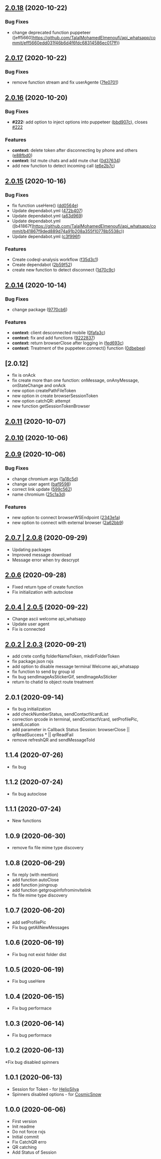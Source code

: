 ## [2.0.18](https://github.com/TalalMohamedElmenoufi/api_whatsapp/compare/v2.0.17...v2.0.18) (2020-10-22)

### Bug Fixes

- change deprecated function puppeteer ([eff5660]https://github.com/TalalMohamedElmenoufi/api_whatsapp/commit/eff5660edd031f46b6d4f6fdc68314586ec017ff))

## [2.0.17](https://github.com/TalalMohamedElmenoufi/api_whatsapp/compare/v2.0.16...v2.0.17) (2020-10-22)

### Bug Fixes

- remove function stream and fix userAgente ([7fe0701](https://github.com/TalalMohamedElmenoufi/api_whatsapp/commit/7fe0701f71da1d3e4b8b85152120bf547b691fbc))

## [2.0.16](https://github.com/TalalMohamedElmenoufi/api_whatsapp/compare/v2.0.15...v2.0.16) (2020-10-20)

### Bug Fixes

- **#222:** add option to inject options into puppeteer ([bbd907c](https://github.com/TalalMohamedElmenoufi/api_whatsapp/commit/bbd907c808a1990786ad7d48033bcad35ee48a84)), closes [#222](https://github.com/TalalMohamedElmenoufi/api_whatsapp/issues/222)

### Features

- **context:** delete token after disconnecting by phone and others ([e88fbd0](https://github.com/TalalMohamedElmenoufi/api_whatsapp/commit/e88fbd07b1cbd2d4f800366cd1a075db45771028))
- **context:** list mute chats and add mute chat ([0d37634](https://github.com/TalalMohamedElmenoufi/api_whatsapp/commit/0d3763498543f876e7c42661933e31a822d1e048))
- add new function to detect incoming call ([e6e2b7c](https://github.com/TalalMohamedElmenoufi/api_whatsapp/commit/e6e2b7c573383338954233757b3bd00c4aabc9a5))

## [2.0.15](https://github.com/TalalMohamedElmenoufi/api_whatsapp/compare/v2.0.14...v2.0.15) (2020-10-16)

### Bug Fixes

- fix function useHere() ([dd0564e](https://github.com/TalalMohamedElmenoufi/api_whatsapp/commit/dd0564e9fe975a3f61a9779053f3b81ab5b771a5))
- Update dependabot.yml ([472b407](https://github.com/TalalMohamedElmenoufi/api_whatsapp/commit/472b4070cfcdbe1f169aa18533d389d6e3346cd0))
- Update dependabot.yml ([a63d969](https://github.com/TalalMohamedElmenoufi/api_whatsapp/commit/a63d969e6d41cc79eb85b16c28abd89b3c22842c))
- Update dependabot.yml ([b41867f]https://github.com/TalalMohamedElmenoufi/api_whatsapp/commit/b41867f9ded889d74a91b208a355f10778b5538c))
- Update dependabot.yml ([c3f996f](https://github.com/TalalMohamedElmenoufi/api_whatsapp/commit/c3f996f6b8e99c3cd9b5558cca9a5dc05c005977))

### Features

- Create codeql-analysis workflow ([f35d3c1](https://github.com/TalalMohamedElmenoufi/api_whatsapp/commit/f35d3c151e2e85004ae1188ca8cdc803e2c52d69))
- Create dependabot ([2b59f52](https://github.com/TalalMohamedElmenoufi/api_whatsapp/commit/2b59f527a21efda62b1bfa7163828ff80f6a9ba4))
- create new function to detect disconnect ([1d70c9c](https://github.com/TalalMohamedElmenoufi/api_whatsapp/commit/1d70c9cc9a069a2b079e0ed40ee0488f84e3f27b))

## [2.0.14](https://github.com/TalalMohamedElmenoufi/api_whatsapp/compare/v2.0.11...v2.0.14) (2020-10-14)

### Bug Fixes

- change package ([9770cb6](https://github.com/TalalMohamedElmenoufi/api_whatsapp/commit/9770cb6d178877661531fe42e44070c51d64353c))

### Features

- **context:** client desconnected mobile ([0fafa3c](https://github.com/TalalMohamedElmenoufi/api_whatsapp/commit/0fafa3c3dbb71e2e7008eab1c69712b292d9f103))
- **context:** fix and add functions ([9222837](https://github.com/TalalMohamedElmenoufi/api_whatsapp/commit/9222837b7b8f5b328783b7077e7756155fbbdf01))
- **context:** return browserClose after logging in ([fed693c](https://github.com/TalalMohamedElmenoufi/api_whatsapp/commit/fed693c0229c7fe293ec45c13a82078ea3386f78))
- **context:** Treatment of the puppeteer.connect() function ([0dbebee](https://github.com/TalalMohamedElmenoufi/api_whatsapp/commit/0dbebeefeaaeeeb0e6327a876af18fd9691f9525))

## [2.0.12]

- fix is onAck
- fix create more than one function: onMessage, onAnyMessage, onStateChange and onAck
- new option createPathFileToken
- new option in create browserSessionToken
- new option catchQR: attempt
- new function getSessionTokenBrowser

## [2.0.11](https://github.com/TalalMohamedElmenoufi/api_whatsapp/compare/v2.0.10...v2.0.11) (2020-10-07)

## [2.0.10](https://github.com/TalalMohamedElmenoufi/api_whatsapp/compare/v2.0.9...v2.0.10) (2020-10-06)

## [2.0.9](https://github.com/TalalMohamedElmenoufi/api_whatsapp/compare/v2.0.8...v2.0.9) (2020-10-06)

### Bug Fixes

- change chromium args ([1a18c5d](https://github.com/TalalMohamedElmenoufi/api_whatsapp/commit/1a18c5dbfaefe25de543db6ee179ffd8a02f20ad))
- change user agent ([baf9598](https://github.com/TalalMohamedElmenoufi/api_whatsapp/commit/baf9598e876245c8f51f8d3791727af61eab3979))
- correct link update ([599c562](https://github.com/TalalMohamedElmenoufi/api_whatsapp/commit/599c5625be97b07f5857683dea3cbc77f5ea35cc))
- name chromium ([25c1a3d](https://github.com/TalalMohamedElmenoufi/api_whatsapp/commit/25c1a3d1aef646ae4a93026e7880274c6b56988e))

### Features

- new option to connect browserWSEndpoint ([2343e1a](https://github.com/TalalMohamedElmenoufi/api_whatsapp/commit/2343e1a39059dced4a13dc6b41fc4055ac55ddcc))
- new option to connect with external browser ([2a62bb9](https://github.com/TalalMohamedElmenoufi/api_whatsapp/commit/2a62bb9d254d6651e5040d84128043d696d6694d))

## [2.0.7 | 2.0.8](https://github.com/TalalMohamedElmenoufi/api_whatsapp/compare/v2.0.6...v2.0.8) (2020-09-29)

- Updating packages
- Improved message download
- Message error when try descrypt

## [2.0.6](https://github.com/TalalMohamedElmenoufi/api_whatsapp/compare/v2.0.4...v2.0.6) (2020-09-28)

- Fixed return type of create function
- Fix initialization with autoclose

## [2.0.4 | 2.0.5](https://github.com/TalalMohamedElmenoufi/api_whatsapp/compare/v2.0.3...v2.0.4) (2020-09-22)

- Change ascii welcome api_whatsapp
- Update user agent
- Fix is connected

## [2.0.2 | 2.0.3](https://github.com/TalalMohamedElmenoufi/api_whatsapp/compare/a6ac61cd31c759dc75b1bfac3c6ecee645f54ee5...v2.0.3) (2020-09-21)

- add crete config folderNameToken, mkdirFolderToken
- fix package.json rxjs
- add option to disable message terminal Welcome api_whatsapp
- fix function to send by group id
- fix bug sendImageAsStickerGif, sendImageAsSticker
- return to chatid to object route treatment

## 2.0.1 (2020-09-14)

- fix bug initialization
- add checkNumberStatus, sendContactVcardList
- correction qrcode in terminal, sendContactVcard, setProfilePic, sendLocation
- add parameter in Callback Status Session: browserClose || qrReadSuccess \* || qrReadFail
- remove refreshQR and sendMessageToId

## 1.1.4 (2020-07-26)

- fix bug

## 1.1.2 (2020-07-24)

- fix bug autoclose

## 1.1.1 (2020-07-24)

- New functions

## 1.0.9 (2020-06-30)

- remove fix file mime type discovery

## 1.0.8 (2020-06-29)

- fix reply (with mention)
- add function autoClose
- add function joingroup
- add function getgroupinfofrominvitelink
- fix file mime type discovery

## 1.0.7 (2020-06-20)

- add setProfilePic
- Fix bug getAllNewMessages

## 1.0.6 (2020-06-19)

- Fix bug not exist folder dist

## 1.0.5 (2020-06-19)

- Fix bug useHere

## 1.0.4 (2020-06-15)

- Fix bug performace

## 1.0.3 (2020-06-14)

- Fix bug performace

## 1.0.2 (2020-06-13)

\*Fix bug disabled spinners

## 1.0.1 (2020-06-13)

- Session for Token - for [HelioSilva](https://github.com/TalalMohamedElmenoufi/api_whatsapp/commits?author=HelioSilva)
- Spinners disabled options - for [CosmicSnow](https://github.com/TalalMohamedElmenoufi/api_whatsapp/commits?author=CosmicSnow)

## 1.0.0 (2020-06-06)

- First version
- Init readme
- Do not force rxjs
- Initial commit
- Fix CatchQR erro
- QR catching
- Add Status of Session
